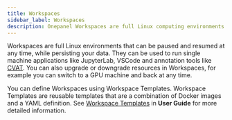```yaml
---
title: Workspaces
sidebar_label: Workspaces
description: Onepanel Workspaces are full Linux computing environments that can be paused and resumed at any time
---
```


Workspaces are full Linux environments that can be paused and resumed at any time, while persisting your data. They can be used to run single machine applications like JupyterLab, VSCode and annotation tools like [CVAT](https://github.com/opencv/cvat). You can also upgrade or downgrade resources in Workspaces, for example you can switch to a GPU machine and back at any time.

You can define Workspaces using Workspace Templates. Workspace Templates are reusable templates that are a combination of Docker images and a YAML definition. See [Workspace Templates](/docs/reference/workspaces/templates) in **User Guide** for more detailed information.


